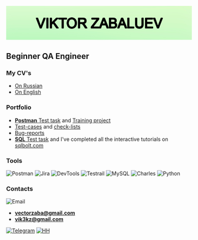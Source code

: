 [![Header](https://github.com/vikekz/vikekz/blob/main/assets/githublogo.png)](https://github.com/vikekz/vikekz/blob/main/assets/githublogo.png)

## **Beginner QA Engineer**

### **My CV's**
* [On Russian](https://docs.google.com/document/d/1Qp4zXWNZijW0OkeAJZAnyf3uhEhpQ1yU1zXSmr3rAGk/edit?usp=sharing)
* [On English](https://docs.google.com/document/d/12Hm2v9aTTDfDKe1ho0jM7dAhDEEPUtsxY-DvdjHj5r0/edit?usp=sharing)

### **Portfolio**
* [**Postman** Test task](https://github.com/vikekz/Test-task-Postman-GoREST1) and [Training project](https://github.com/vikekz/Users-Bugred-Postman) 
* [Test-cases](https://github.com/vikekz/Test-cases) and [check-lists](https://github.com/vikekz/Check-lists)
* [Bug-reports](https://github.com/vikekz/Bug-reports)
* [**SQL** Test task](https://github.com/vikekz/SQL_TestTask1) and I've completed all the interactive tutorials on [sqlbolt.com](https://sqlbolt.com/)



### **Tools**

![Postman](https://img.shields.io/badge/-Postman-d1f8c1?style=for-the-badge&logo=postman&logoColor=df7034)
![Jira](https://img.shields.io/badge/-Jira-d1f8c1?style=for-the-badge&logo=jira&logoColor=20abf3)
![DevTools](https://img.shields.io/badge/-DevTools-d1f8c1?style=for-the-badge&logo=googlechrome&logoColor=8f968f)
![Testrail](https://img.shields.io/badge/-Testrail-d1f8c1?style=for-the-badge&logo=googlenearby&logoColor=58a658)
![MySQL](https://img.shields.io/badge/-MySQL-d1f8c1?style=for-the-badge&logo=Mysql)
![Charles](https://img.shields.io/badge/-Charles_Proxy-d1f8c1?style=for-the-badge&logo=charles&logoColor=00bfff)
![Python](https://img.shields.io/badge/-Python-d1f8c1?style=for-the-badge&logo=python&logoColor=c9d00c)

### **Contacts**
![Email](https://img.shields.io/badge/-Emails:-d1f8c1?style=for-the-badge&logo=gmail&logoColor=ff0000)
- **vectorzaba@gmail.com**
- **vik3kz@gmail.com**

[![Telegram](https://img.shields.io/badge/-Telegram-d1f8c1?style=for-the-badge&logo=telegram&)](https://t.me/vikekz)
[![HH](https://img.shields.io/badge/-hh.ru-d1f8c1?style=for-the-badge&logo=hellyhansen&logoColor=ff3333)](https://chelyabinsk.hh.ru/applicant/resumes/view?resume=a2b748dfff0ca9a6fc0039ed1f784d51654c6b)